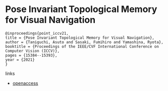 # Pose Invariant Topological Memory for Visual Navigation

```
@inproceedings{point_iccv21,
title = {Pose Invariant Topological Memory for Visual Navigation},
author = {Taniguchi, Asuto and Sasaki, Fumihiro and Yamashina, Ryota},
booktitle = {Proceedings of the IEEE/CVF International Conference on Computer Vision (ICCV)},
pages = {15384--15393},
year = {2021}
}
```

links
- [openaccess](http://openaccess.thecvf.com//content/ICCV2021/html/Taniguchi_Pose_Invariant_Topological_Memory_for_Visual_Navigation_ICCV_2021_paper.html)
